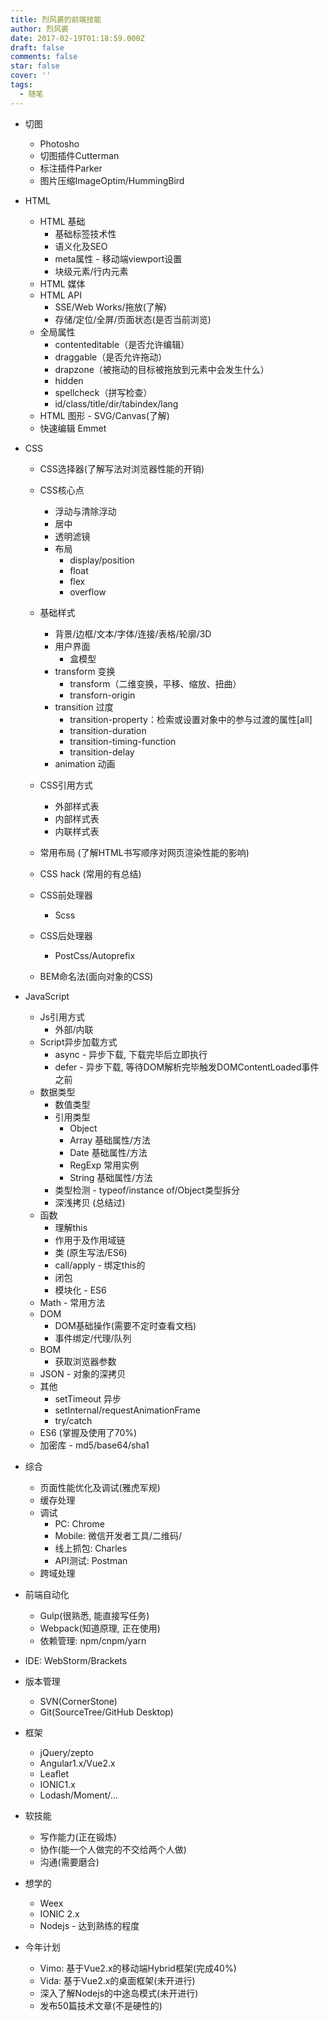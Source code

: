 ```yaml
---
title: 烈风裘的前端技能
author: 烈风裘
date: 2017-02-19T01:18:59.000Z
draft: false
comments: false
star: false
cover: ''
tags: 
  - 随笔
---
```



* 切图
 	- Photosho
 	- 切图插件Cutterman
	- 标注插件Parker
	- 图片压缩ImageOptim/HummingBird

* HTML
	- HTML 基础
		- 基础标签技术性
		- 语义化及SEO
		- meta属性 - 移动端viewport设置
		- 块级元素/行内元素
	- HTML 媒体
	- HTML API 
		- SSE/Web Works/拖放(了解)
		- 存储/定位/全屏/页面状态(是否当前浏览)
	- 全局属性
		- contenteditable（是否允许编辑）
		- draggable（是否允许拖动）
		- drapzone（被拖动的目标被拖放到元素中会发生什么）
		- hidden
		- spellcheck（拼写检查）
		- id/class/title/dir/tabindex/lang
	- HTML 图形 - SVG/Canvas(了解)
	- 快速编辑 Emmet

* CSS
	- CSS选择器(了解写法对浏览器性能的开销)
	- CSS核心点
		- 浮动与清除浮动
		- 居中
		- 透明滤镜
		- 布局
			- display/position
			- float
			- flex
			- overflow
	- 基础样式
		- 背景/边框/文本/字体/连接/表格/轮廓/3D
		- 用户界面
			- 盒模型
		- transform 变换
			- transform（二维变换，平移、缩放、扭曲）
			- transforn-origin
		- transition 过度
			- transition-property：检索或设置对象中的参与过渡的属性[all]
			- transition-duration
			- transition-timing-function
			- transition-delay
		- animation 动画
	- CSS引用方式
		- 外部样式表
		- 内部样式表
		- 内联样式表
	- 常用布局 (了解HTML书写顺序对网页渲染性能的影响)
	- CSS hack (常用的有总结)

	- CSS前处理器
		- Scss
	- CSS后处理器
		- PostCss/Autoprefix
	- BEM命名法(面向对象的CSS)



* JavaScript
	- Js引用方式
		- 外部/内联
	- Script异步加载方式
		- async - 异步下载, 下载完毕后立即执行
		- defer - 异步下载, 等待DOM解析完毕触发DOMContentLoaded事件之前
	- 数据类型
		- 数值类型
		- 引用类型
			- Object
			- Array 基础属性/方法
			- Date 基础属性/方法
			- RegExp 常用实例
			- String 基础属性/方法
		- 类型检测 - typeof/instance of/Object类型拆分
		- 深浅拷贝 (总结过)
	- 函数
		- 理解this
		- 作用于及作用域链
		- 类 (原生写法/ES6)
		- call/apply - 绑定this的
		- 闭包
		- 模块化 - ES6
	- Math - 常用方法
	- DOM
		- DOM基础操作(需要不定时查看文档)
		- 事件绑定/代理/队列
	- BOM
		- 获取浏览器参数
	- JSON - 对象的深拷贝
	- 其他
		- setTimeout 异步
		- setInternal/requestAnimationFrame
		- try/catch
	- ES6 (掌握及使用了70%)
	- 加密库 - md5/base64/sha1

* 综合
	- 页面性能优化及调试(雅虎军规)
	- 缓存处理
	- 调试
		- PC: Chrome
		- Mobile: 微信开发者工具/二维码/
		- 线上抓包: Charles
		- API测试: Postman
	- 跨域处理
* 前端自动化
	- Gulp(很熟悉, 能直接写任务)
	- Webpack(知道原理, 正在使用)
	- 依赖管理: npm/cnpm/yarn

* IDE: WebStorm/Brackets

* 版本管理
	- SVN(CornerStone)
	- Git(SourceTree/GitHub Desktop)

* 框架
	- jQuery/zepto
	- Angular1.x/Vue2.x
	- Leaflet
	- IONIC1.x
	- Lodash/Moment/...

* 软技能
	- 写作能力(正在锻炼)
	- 协作(能一个人做完的不交给两个人做)
	- 沟通(需要磨合)

* 想学的
	- Weex
	- IONIC 2.x
	- Nodejs - 达到熟练的程度

* 今年计划
	- Vimo: 基于Vue2.x的移动端Hybrid框架(完成40%)
	- Vida: 基于Vue2.x的桌面框架(未开进行)
	- 深入了解Nodejs的中途岛模式(未开进行)
	- 发布50篇技术文章(不是硬性的)